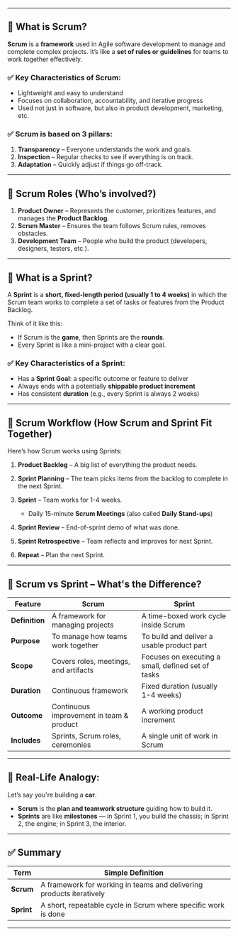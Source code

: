 
---

## 🔹 What is Scrum?

**Scrum** is a **framework** used in Agile software development to manage and complete complex projects. It’s like a **set of rules or guidelines** for teams to work together effectively.

### ✅ Key Characteristics of Scrum:

* Lightweight and easy to understand
* Focuses on collaboration, accountability, and iterative progress
* Used not just in software, but also in product development, marketing, etc.

### ✅ Scrum is based on 3 pillars:

1. **Transparency** – Everyone understands the work and goals.
2. **Inspection** – Regular checks to see if everything is on track.
3. **Adaptation** – Quickly adjust if things go off-track.

---

## 🔹 Scrum Roles (Who’s involved?)

1. **Product Owner** – Represents the customer, prioritizes features, and manages the **Product Backlog**.
2. **Scrum Master** – Ensures the team follows Scrum rules, removes obstacles.
3. **Development Team** – People who build the product (developers, designers, testers, etc.).

---

## 🔹 What is a Sprint?

A **Sprint** is a **short, fixed-length period (usually 1 to 4 weeks)** in which the Scrum team works to complete a set of tasks or features from the Product Backlog.

Think of it like this:

* If Scrum is the **game**, then Sprints are the **rounds**.
* Every Sprint is like a mini-project with a clear goal.

### ✅ Key Characteristics of a Sprint:

* Has a **Sprint Goal**: a specific outcome or feature to deliver
* Always ends with a potentially **shippable product increment**
* Has consistent **duration** (e.g., every Sprint is always 2 weeks)

---

## 🔄 Scrum Workflow (How Scrum and Sprint Fit Together)

Here’s how Scrum works using Sprints:

1. **Product Backlog** – A big list of everything the product needs.
2. **Sprint Planning** – The team picks items from the backlog to complete in the next Sprint.
3. **Sprint** – Team works for 1-4 weeks.

   * Daily 15-minute **Scrum Meetings** (also called **Daily Stand-ups**)
4. **Sprint Review** – End-of-sprint demo of what was done.
5. **Sprint Retrospective** – Team reflects and improves for next Sprint.
6. **Repeat** – Plan the next Sprint.

---

## 🎯 Scrum vs Sprint – What's the Difference?

| Feature        | Scrum                                    | Sprint                                             |
| -------------- | ---------------------------------------- | -------------------------------------------------- |
| **Definition** | A framework for managing projects        | A time-boxed work cycle inside Scrum               |
| **Purpose**    | To manage how teams work together        | To build and deliver a usable product part         |
| **Scope**      | Covers roles, meetings, and artifacts    | Focuses on executing a small, defined set of tasks |
| **Duration**   | Continuous framework                     | Fixed duration (usually 1-4 weeks)                 |
| **Outcome**    | Continuous improvement in team & product | A working product increment                        |
| **Includes**   | Sprints, Scrum roles, ceremonies         | A single unit of work in Scrum                     |

---

## 🧠 Real-Life Analogy:

Let’s say you're building a **car**.

* **Scrum** is the **plan and teamwork structure** guiding how to build it.
* **Sprints** are like **milestones** — in Sprint 1, you build the chassis; in Sprint 2, the engine; in Sprint 3, the interior.

---

## ✅ Summary

| Term       | Simple Definition                                                    |
| ---------- | -------------------------------------------------------------------- |
| **Scrum**  | A framework for working in teams and delivering products iteratively |
| **Sprint** | A short, repeatable cycle in Scrum where specific work is done       |

---

